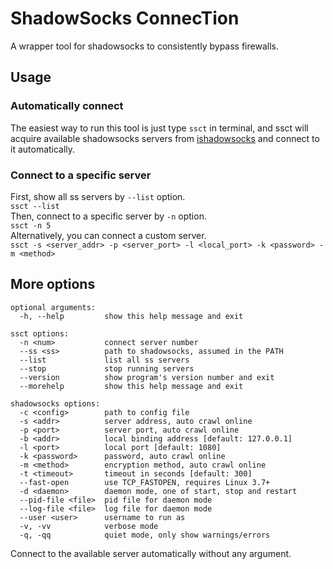 # ShadowSocks ConnecTion
A wrapper tool for shadowsocks to consistently bypass firewalls.

## Usage
### Automatically connect
The easiest way to run this tool is just type `ssct` in terminal, and ssct will acquire available shadowsocks servers from [ishadowsocks](http://ss.ishadowx.com) and connect to it automatically.

### Connect to a specific server
First, show all ss servers by `--list` option.  
```ssct --list```  
Then, connect to a specific server by `-n` option.  
```ssct -n 5```  
Alternatively, you can connect a custom server.  
```ssct -s <server_addr> -p <server_port> -l <local_port> -k <password> -m <method>```

## More options
```
optional arguments:
  -h, --help         show this help message and exit

ssct options:
  -n <num>           connect server number
  --ss <ss>          path to shadowsocks, assumed in the PATH
  --list             list all ss servers
  --stop             stop running servers
  --version          show program's version number and exit
  --morehelp         show this help message and exit

shadowsocks options:
  -c <config>        path to config file
  -s <addr>          server address, auto crawl online
  -p <port>          server port, auto crawl online
  -b <addr>          local binding address [default: 127.0.0.1]
  -l <port>          local port [default: 1080]
  -k <password>      password, auto crawl online
  -m <method>        encryption method, auto crawl online
  -t <timeout>       timeout in seconds [default: 300]
  --fast-open        use TCP_FASTOPEN, requires Linux 3.7+
  -d <daemon>        daemon mode, one of start, stop and restart
  --pid-file <file>  pid file for daemon mode
  --log-file <file>  log file for daemon mode
  --user <user>      username to run as
  -v, -vv            verbose mode
  -q, -qq            quiet mode, only show warnings/errors
```
Connect to the available server automatically without any argument.
